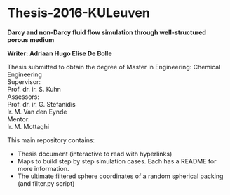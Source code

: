 # Thesis-2016-KULeuven
<b>Darcy and non-Darcy fluid flow simulation through well-structured porous medium </b></br>

<b>Writer: Adriaan Hugo Elise De Bolle</b>

Thesis submitted to obtain the degree of Master in Engineering: Chemical Engineering </br>
Supervisor: </br>
Prof. dr. ir. S. Kuhn </br>
Assessors: </br>
Prof. dr. ir. G. Stefanidis </br>
Ir. M. Van den Eynde </br>
Mentor: </br>
Ir. M. Mottaghi </br>

This main repository contains: </br>
- Thesis document (interactive to read with hyperlinks) </br>
- Maps to build step by step simulation cases. Each has a README for more information.
- The ultimate filtered sphere coordinates of a random spherical packing (and filter.py script)
